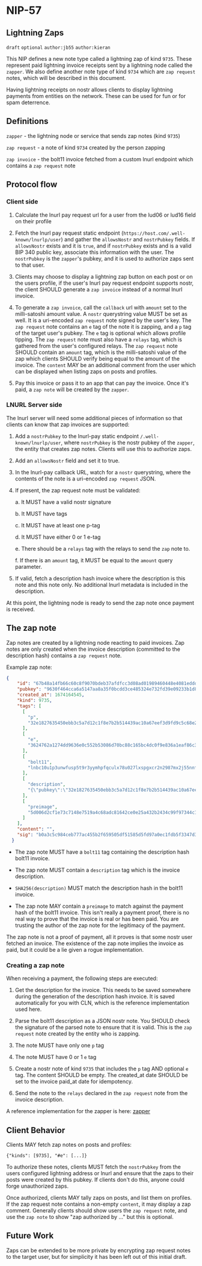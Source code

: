 NIP-57
======

Lightning Zaps
--------------

`draft` `optional` `author:jb55` `author:kieran`

This NIP defines a new note type called a lightning zap of kind `9735`. These represent paid lightning invoice receipts sent by a lightning node called the `zapper`. We also define another note type of kind `9734` which are `zap request` notes, which will be described in this document.

Having lightning receipts on nostr allows clients to display lightning payments from entities on the network. These can be used for fun or for spam deterrence.


## Definitions

`zapper` - the lightning node or service that sends zap notes (kind `9735`)

`zap request` - a note of kind `9734` created by the person zapping

`zap invoice` - the bolt11 invoice fetched from a custom lnurl endpoint which contains a `zap request` note


## Protocol flow

### Client side

1. Calculate the lnurl pay request url for a user from the lud06 or lud16 field on their profile

2. Fetch the lnurl pay request static endpoint (`https://host.com/.well-known/lnurlp/user`) and gather the `allowsNostr` and `nostrPubkey` fields. If `allowsNostr` exists and it is `true`, and if `nostrPubkey` exists and is a valid BIP 340 public key, associate this information with the user. The `nostrPubkey` is the `zapper`'s pubkey, and it is used to authorize zaps sent to that user.

3. Clients may choose to display a lightning zap button on each post or on the users profile, if the user's lnurl pay request endpoint supports nostr, the client SHOULD generate a `zap invoice` instead of a normal lnurl invoice.

4. To generate a `zap invoice`, call the `callback` url with `amount` set to the milli-satoshi amount value. A `nostr` querystring value MUST be set as well. It is a uri-encoded `zap request` note signed by the user's key. The `zap request` note contains an `e` tag of the note it is zapping, and a `p` tag of the target user's pubkey. The `e` tag is optional which allows profile tipping. The `zap request` note must also have a `relays` tag, which is gathered from the user's configured relays. The `zap request` note SHOULD contain an `amount` tag, which is the milli-satoshi value of the zap which clients SHOULD verify being equal to the amount of the invoice. The `content` MAY be an additional comment from the user which can be displayed when listing zaps on posts and profiles.

5. Pay this invoice or pass it to an app that can pay the invoice. Once it's paid, a `zap note` will be created by the `zapper`.

### LNURL Server side

The lnurl server will need some additional pieces of information so that clients can know that zap invoices are supported:

1. Add a `nostrPubkey` to the lnurl-pay static endpoint `/.well-known/lnurlp/user`, where `nostrPubkey` is the nostr pubkey of the `zapper`, the entity that creates zap notes. Clients will use this to authorize zaps.

2. Add an `allowsNostr` field and set it to true.

3. In the lnurl-pay callback URL, watch for a `nostr` querystring, where the contents of the note is a uri-encoded `zap request` JSON.

4. If present, the zap request note must be validated:

	a. It MUST have a valid nostr signature

	b. It MUST have tags

	c. It MUST have at least one p-tag

	d. It MUST have either 0 or 1 e-tag

	e. There should be a `relays` tag with the relays to send the `zap` note to.

	f. If there is an `amount` tag, it MUST be equal to the `amount` query parameter.

5. If valid, fetch a description hash invoice where the description is this note and this note only. No additional lnurl metadata is included in the description.

At this point, the lightning node is ready to send the zap note once payment is received.

## The zap note

Zap notes are created by a lightning node reacting to paid invoices. Zap notes are only created when the invoice description (committed to the description hash) contains a `zap request` note.

Example zap note:

```json
{
    "id": "67b48a14fb66c60c8f9070bdeb37afdfcc3d08ad01989460448e4081eddda446",
    "pubkey": "9630f464cca6a5147aa8a35f0bcdd3ce485324e732fd39e09233b1d848238f31",
    "created_at": 1674164545,
    "kind": 9735,
    "tags": [
      [
        "p",
        "32e1827635450ebb3c5a7d12c1f8e7b2b514439ac10a67eef3d9fd9c5c68e245"
      ],
      [
        "e",
        "3624762a1274dd9636e0c552b53086d70bc88c165bc4dc0f9e836a1eaf86c3b8"
      ],
      [
        "bolt11",
        "lnbc10u1p3unwfusp5t9r3yymhpfqculx78u027lxspgxcr2n2987mx2j55nnfs95nxnzqpp5jmrh92pfld78spqs78v9euf2385t83uvpwk9ldrlvf6ch7tpascqhp5zvkrmemgth3tufcvflmzjzfvjt023nazlhljz2n9hattj4f8jq8qxqyjw5qcqpjrzjqtc4fc44feggv7065fqe5m4ytjarg3repr5j9el35xhmtfexc42yczarjuqqfzqqqqqqqqlgqqqqqqgq9q9qxpqysgq079nkq507a5tw7xgttmj4u990j7wfggtrasah5gd4ywfr2pjcn29383tphp4t48gquelz9z78p4cq7ml3nrrphw5w6eckhjwmhezhnqpy6gyf0"
      ],
      [
        "description",
        "{\"pubkey\":\"32e1827635450ebb3c5a7d12c1f8e7b2b514439ac10a67eef3d9fd9c5c68e245\",\"content\":\"\",\"id\":\"d9cc14d50fcb8c27539aacf776882942c1a11ea4472f8cdec1dea82fab66279d\",\"created_at\":1674164539,\"sig\":\"77127f636577e9029276be060332ea565deaf89ff215a494ccff16ae3f757065e2bc59b2e8c113dd407917a010b3abd36c8d7ad84c0e3ab7dab3a0b0caa9835d\",\"kind\":9734,\"tags\":[[\"e\",\"3624762a1274dd9636e0c552b53086d70bc88c165bc4dc0f9e836a1eaf86c3b8\"],[\"p\",\"32e1827635450ebb3c5a7d12c1f8e7b2b514439ac10a67eef3d9fd9c5c68e245\"],[\"relays\",\"wss://relay.damus.io\",\"wss://nostr-relay.wlvs.space\",\"wss://nostr.fmt.wiz.biz\",\"wss://relay.nostr.bg\",\"wss://nostr.oxtr.dev\",\"wss://nostr.v0l.io\",\"wss://brb.io\",\"wss://nostr.bitcoiner.social\",\"ws://monad.jb55.com:8080\",\"wss://relay.snort.social\"]]}"
      ],
      [
        "preimage",
        "5d006d2cf1e73c7148e7519a4c68adc81642ce0e25a432b2434c99f97344c15f"
      ]
    ],
    "content": "",
    "sig": "b0a3c5c984ceb777ac455b2f659505df51585d5fd97a0ec1fdb5f3347d392080d4b420240434a3afd909207195dac1e2f7e3df26ba862a45afd8bfe101c2b1cc"
  }
```

* The zap note MUST have a `bolt11` tag containing the description hash bolt11 invoice.

* The zap note MUST contain a `description` tag which is the invoice description.

* `SHA256(description)` MUST match the description hash in the bolt11 invoice.

* The zap note MAY contain a `preimage` to match against the payment hash of the bolt11 invoice. This isn't really a payment proof, there is no real way to prove that the invoice is real or has been paid. You are trusting the author of the zap note for the legitimacy of the payment.

The zap note is not a proof of payment, all it proves is that some nostr user fetched an invoice. The existence of the zap note implies the invoice as paid, but it could be a lie given a rogue implementation.


### Creating a zap note

When receiving a payment, the following steps are executed:

1. Get the description for the invoice. This needs to be saved somewhere during the generation of the description hash invoice. It is saved automatically for you with CLN, which is the reference implementation used here.

2. Parse the bolt11 description as a JSON nostr note. You SHOULD check the signature of the parsed note to ensure that it is valid. This is the `zap request` note created by the entity who is zapping.

4. The note MUST have only one `p` tag

5. The note MUST have 0 or 1 `e` tag

6. Create a nostr note of kind `9735` that includes the `p` tag AND optional `e` tag. The content SHOULD be empty. The created_at date SHOULD be set to the invoice paid_at date for idempotency.

7. Send the note to the `relays` declared in the `zap request` note from the invoice description.

A reference implementation for the zapper is here: [zapper][zapper]

[zapper]: https://github.com/jb55/cln-nostr-zapper


## Client Behavior

Clients MAY fetch zap notes on posts and profiles:

`{"kinds": [9735], "#e": [...]}`

To authorize these notes, clients MUST fetch the `nostrPubkey` from the users configured lightning address or lnurl and ensure that the zaps to their posts were created by this pubkey. If clients don't do this, anyone could forge unauthorized zaps.

Once authorized, clients MAY tally zaps on posts, and list them on profiles. If the zap request note contains a non-empty `content`, it may display a zap comment. Generally clients should show users the `zap request` note, and use the `zap note` to show "zap authorized by ..." but this is optional.

## Future Work

Zaps can be extended to be more private by encrypting zap request notes to the target user, but for simplicity it has been left out of this initial draft.
